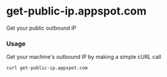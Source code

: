 # get-public-ip.appspot.com
Get your public outbound IP

### Usage
Get your machine's outbound IP by making a simple cURL call

```
curl get-public-ip.appspot.com
```
